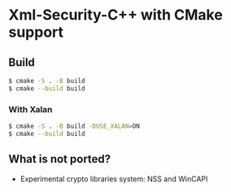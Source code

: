 # Xml-Security-C++ with CMake support

## Build
```bash
$ cmake -S . -B build
$ cmake --build build
```

### With Xalan
```bash
$ cmake -S . -B build -DUSE_XALAN=ON
$ cmake --build build
```

## What is not ported?
- Experimental crypto libraries system: NSS and WinCAPI
